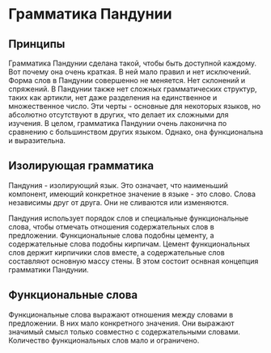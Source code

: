 # Грамматика Пандунии

## Принципы

Грамматика Пандунии сделана такой, чтобы быть доступной каждому.
Вот почему она очень краткая.
В ней мало правил и нет исключений.
Форма слов в Пандунии совершенно не меняется.
Нет склонений и спряжений.
В Пандунии также нет сложных грамматических структур, таких как артикли, нет даже разделения на единственное и множественное число.
Эти черты - основные для некоторых языков, но абсолютно отсутствуют в других, что делает их сложными для изучения.
В целом, грамматика Пандунии очень лаконична по сравнению с большинством других языком.
Однако, она функциональна и выразительна.

## Изолирующая грамматика

Пандуния - изолирующий язык. Это означает, что наименьший компонент, имеющий конкретное значение в языке - это слово.
Слова независимы друг от друга. Они не сливаются или изменяются.

Пандуния использует порядок слов и специальные функциональные слова, чтобы отмечать отношения содержательных слов в предложении.
Функциональные слова подобны цементу, а содержательные слова подобны кирпичам.
Цемент функциональных слов держит кирпичики слов вместе, а содержательные слов составляют основную массу стены.
В этом состоит оснвная концепция грамматики Пандунии.


## Функциональные слова

Функциональные слова выражают отношения между словами в предложении. В них мало конкретного значения.
Они выражают значимый смысл только совместно с содержательными словами.
Количество функциональных слов мало и ограничено.
